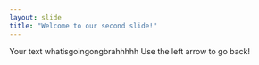 ```yaml
---
layout: slide
title: "Welcome to our second slide!"
---
```

Your text whatisgoingongbrahhhhh
Use the left arrow to go back!
